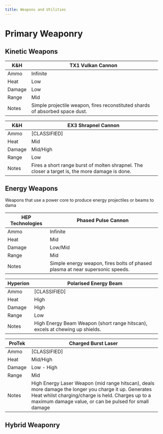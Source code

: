 ```yaml
---
title: Weapons and Utilities
---
```

# Primary Weaponry
## Kinetic Weapons

| K&H | TX1 Vulkan Cannon |
| -|- |
| Ammo | Infinite |
| Heat | Low |
| Damage | Low |
| Range | Mid |
| Notes | Simple projectile weapon, fires reconstituted shards of absorbed space dust. |

| K&H | EX3 Shrapnel Cannon |
| -|- |
| Ammo | [CLASSIFIED] |
| Heat | Mid |
| Damage | Mid/High |
| Range | Low |
| Notes | Fires a short range burst of molten shrapnel. The closer a target is, the more damage is done. |

## Energy Weapons
Weapons that use a power core to produce energy projectiles or beams to dama

| HEP Technologies | Phased Pulse Cannon |
| -|- |
| Ammo | Infinite |
| Heat | Mid |
| Damage | Low/Mid |
| Range | Mid |
| Notes | Simple energy weapon, fires bolts of phased plasma at near supersonic speeds. |

| Hyperion | Polarised Energy Beam |
| -|- |
| Ammo | [CLASSIFIED] |
| Heat | High |
| Damage | High |
| Range | Low |
| Notes | High Energy Beam Weapon (short range hitscan), excels at chewing up shields. |

| ProTek | Charged Burst Laser |
| -|- |
| Ammo | [CLASSIFIED] |
| Heat | Mid/High |
| Damage | Low - High |
| Range | Mid |
| Notes | High Energy Laser Weapon (mid range hitscan), deals more damage the longer you charge it up.  Generates Heat whilst charging/charge is held.  Charges up to a maximum damage value, or can be pulsed for small damage |

## Hybrid Weaponry

<!--stackedit_data:
eyJoaXN0b3J5IjpbLTE2NDE1OTM4MjQsMTIyOTM4ODE5LC0xNj
Y1Njg3OTg2LC0yMDE0Mzg4NjIyLDcwMTE0MTI0NywyMTIzNTE5
NjkwXX0=
-->